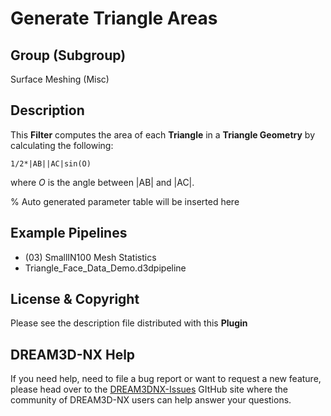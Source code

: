 # Generate Triangle Areas

## Group (Subgroup)

Surface Meshing (Misc)

## Description

This **Filter** computes the area of each **Triangle** in a **Triangle Geometry** by calculating the following:

    1/2*|AB||AC|sin(O)

where *O* is the angle between |AB| and |AC|.

% Auto generated parameter table will be inserted here

## Example Pipelines

+ (03) SmallIN100 Mesh Statistics
+ Triangle_Face_Data_Demo.d3dpipeline

## License & Copyright

Please see the description file distributed with this **Plugin**

## DREAM3D-NX Help

If you need help, need to file a bug report or want to request a new feature, please head over to the [DREAM3DNX-Issues](https://github.com/BlueQuartzSoftware/DREAM3DNX-Issues) GItHub site where the community of DREAM3D-NX users can help answer your questions.

